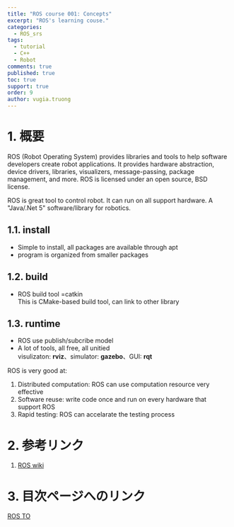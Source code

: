 ```yaml
---
title: "ROS course 001: Concepts"
excerpt: "ROS's learning couse."
categories: 
  - ROS_srs
tags: 
  - tutorial
  - C++
  - Robot
comments: true
published: true
toc: true
support: true
order: 9
author: vugia.truong
---
```

# 1. 概要

ROS (Robot Operating System) provides libraries and tools to help software developers create robot applications. It provides hardware abstraction, device drivers, libraries, visualizers, message-passing, package management, and more. ROS is licensed under an open source, BSD license.

ROS is great tool to control robot. It can run on all support hardware. A "Java/.Net 5" software/library for robotics.


## 1.1. install  
* Simple to install, all packages are available through apt
* program is organized from smaller packages

## 1.2. build  
* ROS build tool =catkin  
This is CMake-based build tool, can link to other library

## 1.3. runtime  
* ROS use publish/subcribe model
* A lot of tools, all free, all unitied  
visulizaton: **rviz**、simulator: **gazebo**、GUI: **rqt**

ROS is very good at:

1. Distributed computation: ROS can use computation resource very effective
2. Software reuse: write code once and run on every hardware that support ROS
3. Rapid testing: ROS can accelarate the testing process

# 2. 参考リンク

1. [ROS wiki](http://wiki.ros.org/Documentation)

# 3. 目次ページへのリンク
[ROS TO](/ros_srs/000_TOC/)

